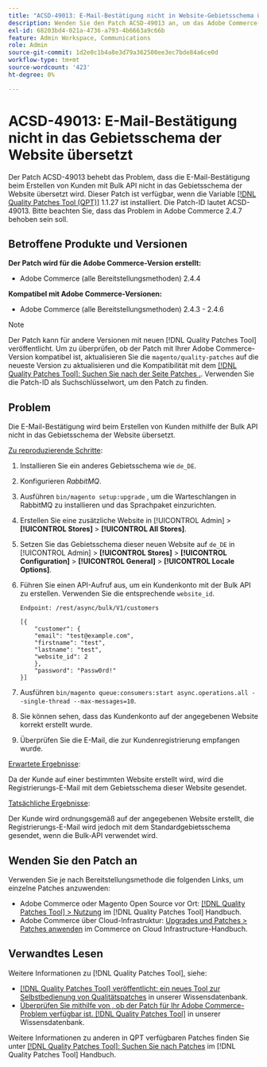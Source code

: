```yaml
---
title: "ACSD-49013: E-Mail-Bestätigung nicht in Website-Gebietsschema übersetzt"
description: Wenden Sie den Patch ACSD-49013 an, um das Adobe Commerce-Problem zu beheben, bei dem die E-Mail-Bestätigung beim Erstellen von Kunden mit Bulk API nicht in das Gebietsschema der Website übersetzt wird.
exl-id: 68203bd4-021a-4736-a793-4b6663a9c66b
feature: Admin Workspace, Communications
role: Admin
source-git-commit: 1d2e0c1b4a8e3d79a362500ee3ec7bde84a6ce0d
workflow-type: tm+mt
source-wordcount: '423'
ht-degree: 0%

---
```


# ACSD-49013: E-Mail-Bestätigung nicht in das Gebietsschema der Website übersetzt

Der Patch ACSD-49013 behebt das Problem, dass die E-Mail-Bestätigung beim Erstellen von Kunden mit Bulk API nicht in das Gebietsschema der Website übersetzt wird. Dieser Patch ist verfügbar, wenn die Variable [[!DNL Quality Patches Tool (QPT)]](/help/announcements/adobe-commerce-announcements/magento-quality-patches-released-new-tool-to-self-serve-quality-patches.md) 1.1.27 ist installiert. Die Patch-ID lautet ACSD-49013. Bitte beachten Sie, dass das Problem in Adobe Commerce 2.4.7 behoben sein soll.

## Betroffene Produkte und Versionen

**Der Patch wird für die Adobe Commerce-Version erstellt:**

* Adobe Commerce (alle Bereitstellungsmethoden) 2.4.4

**Kompatibel mit Adobe Commerce-Versionen:**

* Adobe Commerce (alle Bereitstellungsmethoden) 2.4.3 - 2.4.6

>[!NOTE]
>
>Der Patch kann für andere Versionen mit neuen [!DNL Quality Patches Tool] veröffentlicht. Um zu überprüfen, ob der Patch mit Ihrer Adobe Commerce-Version kompatibel ist, aktualisieren Sie die `magento/quality-patches` auf die neueste Version zu aktualisieren und die Kompatibilität mit dem [[!DNL Quality Patches Tool]: Suchen Sie nach der Seite Patches .](https://experienceleague.adobe.com/tools/commerce-quality-patches/index.html). Verwenden Sie die Patch-ID als Suchschlüsselwort, um den Patch zu finden.

## Problem

Die E-Mail-Bestätigung wird beim Erstellen von Kunden mithilfe der Bulk API nicht in das Gebietsschema der Website übersetzt.

<u>Zu reproduzierende Schritte</u>:

1. Installieren Sie ein anderes Gebietsschema wie `de_DE`.
1. Konfigurieren *RabbitMQ*.
1. Ausführen `bin/magento setup:upgrade` , um die Warteschlangen in RabbitMQ zu installieren und das Sprachpaket einzurichten.
1. Erstellen Sie eine zusätzliche Website in [!UICONTROL Admin] > **[!UICONTROL Stores]** > **[!UICONTROL All Stores]**.
1. Setzen Sie das Gebietsschema dieser neuen Website auf `de_DE` in [!UICONTROL Admin] > **[!UICONTROL Stores]** > **[!UICONTROL Configuration]** > **[!UICONTROL General]** > **[!UICONTROL Locale Options]**.
1. Führen Sie einen API-Aufruf aus, um ein Kundenkonto mit der Bulk API zu erstellen. Verwenden Sie die entsprechende `website_id`.

   `Endpoint: /rest/async/bulk/V1/customers`

   ```
   [{
       "customer": {
       "email": "test@example.com",
       "firstname": "test",
       "lastname": "test",
       "website_id": 2
       },
       "password": "Passw0rd!"
   }]
   ```

1. Ausführen `bin/magento queue:consumers:start async.operations.all --single-thread --max-messages=10`.
1. Sie können sehen, dass das Kundenkonto auf der angegebenen Website korrekt erstellt wurde.
1. Überprüfen Sie die E-Mail, die zur Kundenregistrierung empfangen wurde.

<u>Erwartete Ergebnisse</u>:

Da der Kunde auf einer bestimmten Website erstellt wird, wird die Registrierungs-E-Mail mit dem Gebietsschema dieser Website gesendet.

<u>Tatsächliche Ergebnisse</u>:

Der Kunde wird ordnungsgemäß auf der angegebenen Website erstellt, die Registrierungs-E-Mail wird jedoch mit dem Standardgebietsschema gesendet, wenn die Bulk-API verwendet wird.

## Wenden Sie den Patch an

Verwenden Sie je nach Bereitstellungsmethode die folgenden Links, um einzelne Patches anzuwenden:

* Adobe Commerce oder Magento Open Source vor Ort: [[!DNL Quality Patches Tool] > Nutzung](https://experienceleague.adobe.com/docs/commerce-operations/tools/quality-patches-tool/usage.html) im [!DNL Quality Patches Tool] Handbuch.
* Adobe Commerce über Cloud-Infrastruktur: [Upgrades und Patches > Patches anwenden](https://experienceleague.adobe.com/docs/commerce-cloud-service/user-guide/develop/upgrade/apply-patches.html) im Commerce on Cloud Infrastructure-Handbuch.

## Verwandtes Lesen

Weitere Informationen zu [!DNL Quality Patches Tool], siehe:

* [[!DNL Quality Patches Tool] veröffentlicht: ein neues Tool zur Selbstbedienung von Qualitätspatches](/help/announcements/adobe-commerce-announcements/magento-quality-patches-released-new-tool-to-self-serve-quality-patches.md) in unserer Wissensdatenbank.
* [Überprüfen Sie mithilfe von , ob der Patch für Ihr Adobe Commerce-Problem verfügbar ist. [!DNL Quality Patches Tool]](/help/support-tools/patches-available-in-qpt-tool/check-patch-for-magento-issue-with-magento-quality-patches.md) in unserer Wissensdatenbank.

Weitere Informationen zu anderen in QPT verfügbaren Patches finden Sie unter [[!DNL Quality Patches Tool]: Suchen Sie nach Patches](https://experienceleague.adobe.com/tools/commerce-quality-patches/index.html) im [!DNL Quality Patches Tool] Handbuch.
